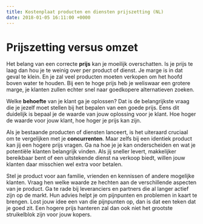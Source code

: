 ```yaml
---
title: Kostenplaat producten en diensten prijszetting (NL)
date: 2018-01-05 16:11:00 +0000
---
```

# Prijszetting versus omzet

Het belang van een correcte **prijs** kan je moeilijk overschatten. Is je prijs te laag dan hou je te weinig over per product of dienst. Je marge is in dat geval te klein. En je zal veel producten moeten verkopen om het hoofd boven water te houden. Bij een te hoge prijs heb je weliswaar een grotere marge, je klanten zullen echter snel naar goedkopere alternatieven zoeken.

Welke **behoefte** van je klant ga je oplossen? Dat is de belangrijkste vraag die je jezelf moet stellen bij het bepalen van een goede prijs. Eens dit duidelijk is bepaal je de waarde van jouw oplossing voor je klant. Hoe hoger de waarde voor jouw klant, hoe hoger je prijs kan zijn.

Als je bestaande producten of diensten lanceert, is het uiteraard cruciaal om te vergelijken met je **concurrenten**. Maar zelfs bij een identiek product kan jij een hogere prijs vragen. Ga na hoe je je kan onderscheiden en wat je potentiële klanten belangrijk vinden. Als jij sneller levert, makkelijker bereikbaar bent of een uitstekende dienst na verkoop biedt, willen jouw klanten daar misschien wel extra voor betalen. 

Stel je product voor aan familie, vrienden en kennissen of andere mogelijke klanten. Vraag hen welke waarde ze hechten aan de verschillende aspecten van je product. Ga te rade bij leveranciers en partners die al langer actief zijn op de markt. Hun advies helpt je om pijnpunten en problemen in kaart te brengen. Lost jouw idee een van die pijnpunten op, dan is dat een teken dat je goed zit. Een hogere prijs hanteren zal dan ook niet het grootste struikelblok zijn voor jouw kopers.